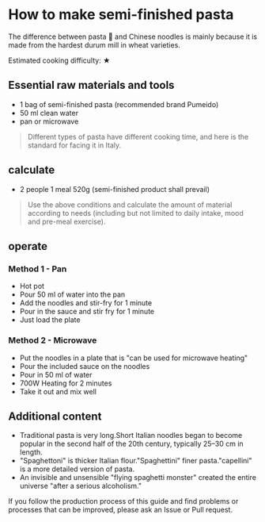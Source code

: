 # How to make semi-finished pasta

The difference between pasta 🍝 and Chinese noodles is mainly because it is made from the hardest durum mill in wheat varieties.

Estimated cooking difficulty: ★

## Essential raw materials and tools

* 1 bag of semi-finished pasta (recommended brand Pumeido)
* 50 ml clean water
* pan or microwave

> Different types of pasta have different cooking time, and here is the standard for facing it in Italy.

## calculate

- 2 people 1 meal 520g (semi-finished product shall prevail)

> Use the above conditions and calculate the amount of material according to needs (including but not limited to daily intake, mood and pre-meal exercise).

## operate

### Method 1 - Pan

- Hot pot
- Pour 50 ml of water into the pan
- Add the noodles and stir-fry for 1 minute
- Pour in the sauce and stir fry for 1 minute
- Just load the plate

### Method 2 - Microwave

- Put the noodles in a plate that is "can be used for microwave heating"
- Pour the included sauce on the noodles
- Pour in 50 ml of water
- 700W Heating for 2 minutes
- Take it out and mix well

## Additional content

- Traditional pasta is very long.Short Italian noodles began to become popular in the second half of the 20th century, typically 25–30 cm in length.
- "Spaghettoni" is thicker Italian flour."Spaghettini" finer pasta."capellini" is a more detailed version of pasta.
- An invisible and unsensible "flying spaghetti monster" created the entire universe "after a serious alcoholism."

If you follow the production process of this guide and find problems or processes that can be improved, please ask an Issue or Pull request.